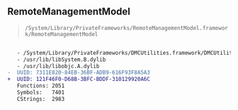 ## RemoteManagementModel

> `/System/Library/PrivateFrameworks/RemoteManagementModel.framework/RemoteManagementModel`

```diff

   - /System/Library/PrivateFrameworks/DMCUtilities.framework/DMCUtilities
   - /usr/lib/libSystem.B.dylib
   - /usr/lib/libobjc.A.dylib
-  UUID: 7311E820-84EB-36BF-ADB9-616F93F8A5A3
+  UUID: 121F46F0-D68B-3BFC-BDDF-310129920A6C
   Functions: 2051
   Symbols:   7401
   CStrings:  2983

```
